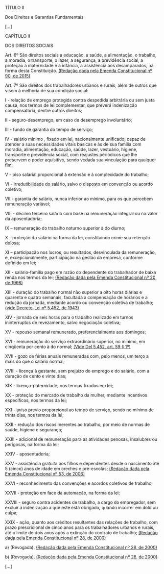 TÍTULO II

Dos Direitos e Garantias Fundamentais

[…]

CAPÍTULO II

DOS DIREITOS SOCIAIS

Art. 6º São direitos sociais a educação, a saúde, a alimentação, o trabalho, a moradia, o transporte, o lazer, a segurança, a previdência social, a proteção à maternidade e à infância, a assistência aos desamparados, na forma desta Constituição.        [(Redação dada pela Emenda Constitucional nº 90, de 2015)](http://www.planalto.gov.br/ccivil_03/constituicao/Emendas/Emc/emc90.htm)

Art. 7º São direitos dos trabalhadores urbanos e rurais, além de outros que visem à melhoria de sua condição social:

I - relação de emprego protegida contra despedida arbitrária ou sem justa causa, nos termos de lei complementar, que preverá indenização compensatória, dentre outros direitos;

II - seguro-desemprego, em caso de desemprego involuntário; 

III - fundo de garantia do tempo de serviço; 

IV - salário mínimo , fixado em lei, nacionalmente unificado, capaz de atender a suas necessidades vitais básicas e às de sua família com moradia, alimentação, educação, saúde, lazer, vestuário, higiene, transporte e previdência social, com reajustes periódicos que lhe preservem o poder aquisitivo, sendo vedada sua vinculação para qualquer fim; 

V - piso salarial proporcional à extensão e à complexidade do trabalho; 

VI - irredutibilidade do salário, salvo o disposto em convenção ou acordo coletivo; 

VII - garantia de salário, nunca inferior ao mínimo, para os que percebem remuneração variável; 

VIII - décimo terceiro salário com base na remuneração integral ou no valor da aposentadoria; 

IX – remuneração do trabalho noturno superior à do diurno; 

X - proteção do salário na forma da lei, constituindo crime sua retenção dolosa; 

XI – participação nos lucros, ou resultados, desvinculada da remuneração, e, excepcionalmente, participação na gestão da empresa, conforme definido em lei; 

XII - salário-família pago em razão do dependente do trabalhador de baixa renda nos termos da lei;         [(Redação dada pela Emenda Constitucional nº 20, de 1998)](http://www.planalto.gov.br/ccivil_03/constituicao/Emendas/Emc/emc20.htm#art7xii)

XIII - duração do trabalho normal não superior a oito horas diárias e quarenta e quatro semanais, facultada a compensação de horários e a redução da jornada, mediante acordo ou convenção coletiva de trabalho;        [(vide Decreto-Lei nº 5.452, de 1943)](http://www.planalto.gov.br/ccivil_03/Decreto-Lei/Del5452.htm#art478§2)

XIV - jornada de seis horas para o trabalho realizado em turnos ininterruptos de revezamento, salvo negociação coletiva; 

XV - repouso semanal remunerado, preferencialmente aos domingos; 

XVI - remuneração do serviço extraordinário superior, no mínimo, em cinqüenta por cento à do normal;          [(Vide Del 5.452, art. 59 § 1º)](http://www.planalto.gov.br/ccivil_03/Decreto-Lei/Del5452.htm#art59§1)

XVII - gozo de férias anuais remuneradas com, pelo menos, um terço a mais do que o salário normal; 

XVIII - licença à gestante, sem prejuízo do emprego e do salário, com a duração de cento e vinte dias; 

XIX - licença-paternidade, nos termos fixados em lei; 

XX - proteção do mercado de trabalho da mulher, mediante incentivos específicos, nos termos da lei; 

XXI - aviso prévio proporcional ao tempo de serviço, sendo no mínimo de trinta dias, nos termos da lei; 

XXII - redução dos riscos inerentes ao trabalho, por meio de normas de saúde, higiene e segurança; 

XXIII - adicional de remuneração para as atividades penosas, insalubres ou perigosas, na forma da lei; 

XXIV - aposentadoria;

XXV - assistência gratuita aos filhos e dependentes desde o nascimento até 5 (cinco) anos de idade em creches e pré-escolas;        [(Redação dada pela Emenda Constitucional nº 53, de 2006)](http://www.planalto.gov.br/ccivil_03/constituicao/Emendas/Emc/emc53.htm#art1)

XXVI - reconhecimento das convenções e acordos coletivos de trabalho; 

XXVII - proteção em face da automação, na forma da lei; 

XXVIII - seguro contra acidentes de trabalho, a cargo do empregador, sem excluir a indenização a que este está obrigado, quando incorrer em dolo ou culpa; 

XXIX - ação, quanto aos créditos resultantes das relações de trabalho, com prazo prescricional de cinco anos para os trabalhadores urbanos e rurais, até o limite de dois anos após a extinção do contrato de trabalho;     [(Redação dada pela Emenda Constitucional nº 28, de 2000)](http://www.planalto.gov.br/ccivil_03/constituicao/Emendas/Emc/emc28.htm#art1)

a) (Revogada).        [(Redação dada pela Emenda Constitucional nº 28, de 2000)](http://www.planalto.gov.br/ccivil_03/constituicao/Emendas/Emc/emc28.htm#art1)

b) (Revogada).       [(Redação dada pela Emenda Constitucional nº 28, de 2000)](http://www.planalto.gov.br/ccivil_03/constituicao/Emendas/Emc/emc28.htm#art1)

[…]
